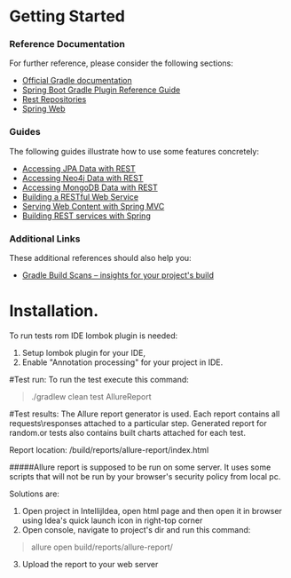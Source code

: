 # Getting Started

### Reference Documentation
For further reference, please consider the following sections:

* [Official Gradle documentation](https://docs.gradle.org)
* [Spring Boot Gradle Plugin Reference Guide](https://docs.spring.io/spring-boot/docs/2.2.3.BUILD-SNAPSHOT/gradle-plugin/reference/html/)
* [Rest Repositories](https://docs.spring.io/spring-boot/docs/2.2.2.RELEASE/reference/htmlsingle/#howto-use-exposing-spring-data-repositories-rest-endpoint)
* [Spring Web](https://docs.spring.io/spring-boot/docs/2.2.2.RELEASE/reference/htmlsingle/#boot-features-developing-web-applications)

### Guides
The following guides illustrate how to use some features concretely:

* [Accessing JPA Data with REST](https://spring.io/guides/gs/accessing-data-rest/)
* [Accessing Neo4j Data with REST](https://spring.io/guides/gs/accessing-neo4j-data-rest/)
* [Accessing MongoDB Data with REST](https://spring.io/guides/gs/accessing-mongodb-data-rest/)
* [Building a RESTful Web Service](https://spring.io/guides/gs/rest-service/)
* [Serving Web Content with Spring MVC](https://spring.io/guides/gs/serving-web-content/)
* [Building REST services with Spring](https://spring.io/guides/tutorials/bookmarks/)

### Additional Links
These additional references should also help you:

* [Gradle Build Scans – insights for your project's build](https://scans.gradle.com#gradle)



# Installation.

To run tests rom IDE lombok plugin is needed:
1. Setup lombok plugin for your IDE,
2. Enable "Annotation processing" for your project in IDE.



 
#Test run:
To run the test execute this command:

> ./gradlew clean test AllureReport


#Test results:
The Allure report generator is used. Each report contains all requests\responses attached to a particular step.
Generated report for random.or tests also contains built charts attached for each test.

Report location: /build/reports/allure-report/index.html

#####Allure report is supposed to be run on some server. It uses some scripts that will not be run by your browser's security policy
from local pc.

Solutions are:
1. Open project in IntellijIdea, open html page and then open it in browser using Idea's quick launch icon in right-top corner  
2. Open console, navigate to project's dir and run this command:
> allure open build/reports/allure-report/
3. Upload the report to your web server
